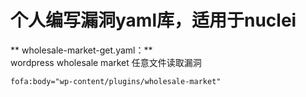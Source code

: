 # 个人编写漏洞yaml库，适用于nuclei
** wholesale-market-get.yaml：**   
wordpress wholesale market 任意文件读取漏洞  

`fofa:body="wp-content/plugins/wholesale-market"`
